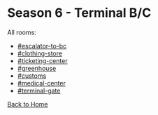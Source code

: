 # Season 6 - Terminal B/C

All rooms:
* [#escalator-to-bc](https://astreatss.github.io/DH-Season-6-Archive/TerminalBC/Danganronpa_%20Despair's%20Horizon%20-%20%E2%94%8F%E2%9C%A6%E2%9D%98%E0%BC%BBTerminal%20B_C%20(KG)%E0%BC%BA%E2%9D%98%E2%9C%A6%E2%94%93%20-%20escalator-to-bc%20[776605083432517632].html)
* [#clothing-store](https://astreatss.github.io/DH-Season-6-Archive/TerminalBC/Danganronpa_%20Despair's%20Horizon%20-%20%E2%94%8F%E2%9C%A6%E2%9D%98%E0%BC%BBTerminal%20B_C%20(KG)%E0%BC%BA%E2%9D%98%E2%9C%A6%E2%94%93%20-%20clothing-store%20[780104593500799036].html)
* [#ticketing-center](https://astreatss.github.io/DH-Season-6-Archive/TerminalBC/Danganronpa_%20Despair's%20Horizon%20-%20%E2%94%8F%E2%9C%A6%E2%9D%98%E0%BC%BBTerminal%20B_C%20(KG)%E0%BC%BA%E2%9D%98%E2%9C%A6%E2%94%93%20-%20ticketing-center%20[776605015086727238].html)
* [#greenhouse](https://astreatss.github.io/DH-Season-6-Archive/TerminalBC/Danganronpa_%20Despair's%20Horizon%20-%20%E2%94%8F%E2%9C%A6%E2%9D%98%E0%BC%BBTerminal%20B_C%20(KG)%E0%BC%BA%E2%9D%98%E2%9C%A6%E2%94%93%20-%20greenhouse%20[776604917200322560].html)
* [#customs](https://astreatss.github.io/DH-Season-6-Archive/TerminalBC/Danganronpa_%20Despair's%20Horizon%20-%20%E2%94%8F%E2%9C%A6%E2%9D%98%E0%BC%BBTerminal%20B_C%20(KG)%E0%BC%BA%E2%9D%98%E2%9C%A6%E2%94%93%20-%20customs%20[776605365826617344].html)
* [#medical-center](https://astreatss.github.io/DH-Season-6-Archive/TerminalBC/Danganronpa_%20Despair's%20Horizon%20-%20%E2%94%8F%E2%9C%A6%E2%9D%98%E0%BC%BBTerminal%20B_C%20(KG)%E0%BC%BA%E2%9D%98%E2%9C%A6%E2%94%93%20-%20medical-center%20[776605412421140501].html)
* [#terminal-gate](https://astreatss.github.io/DH-Season-6-Archive/TerminalBC/Danganronpa_%20Despair's%20Horizon%20-%20%E2%94%8F%E2%9C%A6%E2%9D%98%E0%BC%BBTerminal%20B_C%20(KG)%E0%BC%BA%E2%9D%98%E2%9C%A6%E2%94%93%20-%20terminal-gate%20[776626892311887913].html)

[Back to Home](https://astreatss.github.io/DH-Season-6-Archive/Home)
